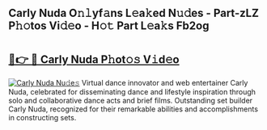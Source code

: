 ## Carly Nuda O𝚗𝚕yf𝚊ns L𝚎a𝚔ed N𝚞𝚍es - Part-zLZ P𝚑𝚘tos Vi𝚍𝚎o - H𝚘𝚝 Part L𝚎a𝚔s Fb2og

# <h2><a href="http://kfae0t.oniu.top/?m=Carly+Nuda">🔗👉 🔴 Carly Nuda P𝚑ot𝚘𝚜 V𝚒d𝚎o</a></h2>

[![Carly Nuda Nu𝚍e𝚜](https://i.imgur.com/0qMVB7G.gif)](http://kfae0t.oniu.top/?m=Carly+Nuda)
Virtual dance innovator and web entertainer Carly Nuda, celebrated for disseminating dance and lifestyle inspiration through solo and collaborative dance acts and brief films. Outstanding set builder Carly Nuda, recognized for their remarkable abilities and accomplishments in constructing sets.  
